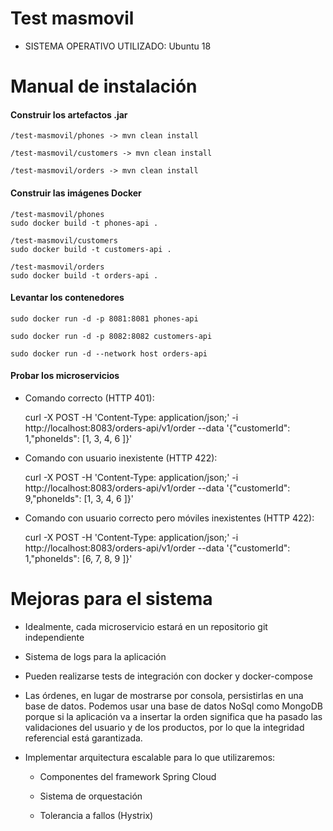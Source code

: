 # Test masmovil

* SISTEMA OPERATIVO UTILIZADO: Ubuntu 18


# Manual de instalación


#### Construir los artefactos .jar

    /test-masmovil/phones -> mvn clean install

    /test-masmovil/customers -> mvn clean install

    /test-masmovil/orders -> mvn clean install


#### Construir las imágenes Docker

    /test-masmovil/phones
    sudo docker build -t phones-api .

    /test-masmovil/customers
    sudo docker build -t customers-api .

    /test-masmovil/orders
    sudo docker build -t orders-api .

#### Levantar los contenedores

    sudo docker run -d -p 8081:8081 phones-api

    sudo docker run -d -p 8082:8082 customers-api

    sudo docker run -d --network host orders-api

#### Probar los microservicios

- Comando correcto (HTTP 401):

    curl -X POST -H 'Content-Type: application/json;' -i http://localhost:8083/orders-api/v1/order --data '{"customerId": 1,"phoneIds": [1, 3, 4, 6 ]}'

- Comando con usuario inexistente (HTTP 422):

    curl -X POST -H 'Content-Type: application/json;' -i http://localhost:8083/orders-api/v1/order --data '{"customerId": 9,"phoneIds": [1, 3, 4, 6 ]}'

- Comando con usuario correcto pero móviles inexistentes (HTTP 422):

  curl -X POST -H 'Content-Type: application/json;' -i http://localhost:8083/orders-api/v1/order --data '{"customerId": 1,"phoneIds": [6, 7, 8, 9 ]}'



# Mejoras para el sistema

* Idealmente, cada microservicio estará en un repositorio git independiente

* Sistema de logs para la aplicación

* Pueden realizarse tests de integración con docker y docker-compose

* Las órdenes, en lugar de mostrarse por consola, persistirlas en una base de datos. Podemos usar una base de datos NoSql como MongoDB porque si la aplicación va a insertar la orden significa que ha pasado las validaciones del usuario y de los productos, por lo que la integridad referencial está garantizada.

* Implementar arquitectura escalable para lo que utilizaremos:

    * Componentes del framework Spring Cloud

    * Sistema de orquestación

    * Tolerancia a fallos (Hystrix)
